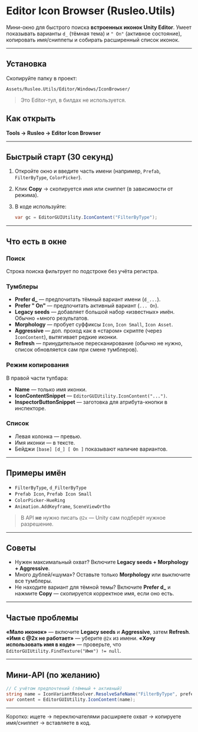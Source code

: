 ﻿# Editor Icon Browser (Rusleo.Utils)

Мини-окно для быстрого поиска **встроенных иконок Unity Editor**. Умеет показывать варианты `d_` (тёмная тема) и `" On"` (активное состояние), копировать имя/сниппеты и собирать расширенный список иконок.

---

## Установка

Скопируйте папку в проект:

```
Assets/Rusleo.Utils/Editor/Windows/IconBrowser/
```

> Это Editor-тул, в билдах не используется.

## Как открыть

**Tools → Rusleo → Editor Icon Browser**

---

## Быстрый старт (30 секунд)

1. Откройте окно и введите часть имени (например, `Prefab`, `FilterByType`, `ColorPicker`).
2. Клик **Copy** → скопируется имя или сниппет (в зависимости от режима).
3. В коде используйте:

   ```csharp
   var gc = EditorGUIUtility.IconContent("FilterByType");
   ```

---

## Что есть в окне

### Поиск

Строка поиска фильтрует по подстроке без учёта регистра.

### Тумблеры

* **Prefer d\_** — предпочитать тёмный вариант имени (`d_...`).
* **Prefer " On"** — предпочитать активный вариант (`... On`).
* **Legacy seeds** — добавляет большой набор «известных» имён. Обычно +много результатов.
* **Morphology** — пробует суффиксы `Icon`, `Icon Small`, `Icon Asset`.
* **Aggressive** — доп. проход как в «старом» скрипте (через `IconContent`), вытягивает редкие иконки.
* **Refresh** — принудительное пересканирование (обычно не нужно, список обновляется сам при смене тумблеров).

### Режим копирования

В правой части тулбара:

* **Name** — только имя иконки.
* **IconContentSnippet** — `EditorGUIUtility.IconContent("...")`.
* **InspectorButtonSnippet** — заготовка для атрибута-кнопки в инспекторе.

### Список

* Левая колонка — превью.
* Имя иконки — в тексте.
* Бейджи `[base] [d_] [ On ]` показывают наличие вариантов.

---

## Примеры имён

* `FilterByType`, `d_FilterByType`
* `Prefab Icon`, `Prefab Icon Small`
* `ColorPicker-HueRing`
* `Animation.AddKeyframe`, `SceneViewOrtho`

> В API **не** нужно писать `@2x` — Unity сам подберёт нужное разрешение.

---

## Советы

* Нужен максимальный охват? Включите **Legacy seeds + Morphology + Aggressive**.
* Много дублей/«шума»? Оставьте только **Morphology** или выключите все тумблеры.
* Не находите вариант для тёмной темы? Включите **Prefer d\_** и нажмите **Copy** — скопируется корректное имя, если оно есть.

---

## Частые проблемы

**«Мало иконок»** — включите **Legacy seeds** и **Aggressive**, затем **Refresh**.
**«Имя с @2x не работает»** — уберите `@2x` из имени.
**«Хочу использовать имя в коде»** — проверьте, что `EditorGUIUtility.FindTexture("Имя") != null`.

---

## Мини-API (по желанию)

```csharp
// С учётом предпочтений (тёмный + активный)
string name = IconVariantResolver.ResolveSafeName("FilterByType", preferDark: true, preferOn: true);
var content = EditorGUIUtility.IconContent(name);
```

---

Коротко: ищете → переключателями расширяете охват → копируете имя/сниппет → вставляете в код.
